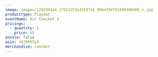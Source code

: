 ```yaml
---
image: images/129294164_1792325314258716_9044294762499390405_n.jpg
producttype: Playmat
eventName: Air Comiket 2
pricings:
  - quantity: 1
    price: 65
onsale: false
asin: J6IRPRTy4
merchandise: comiket
---
```


